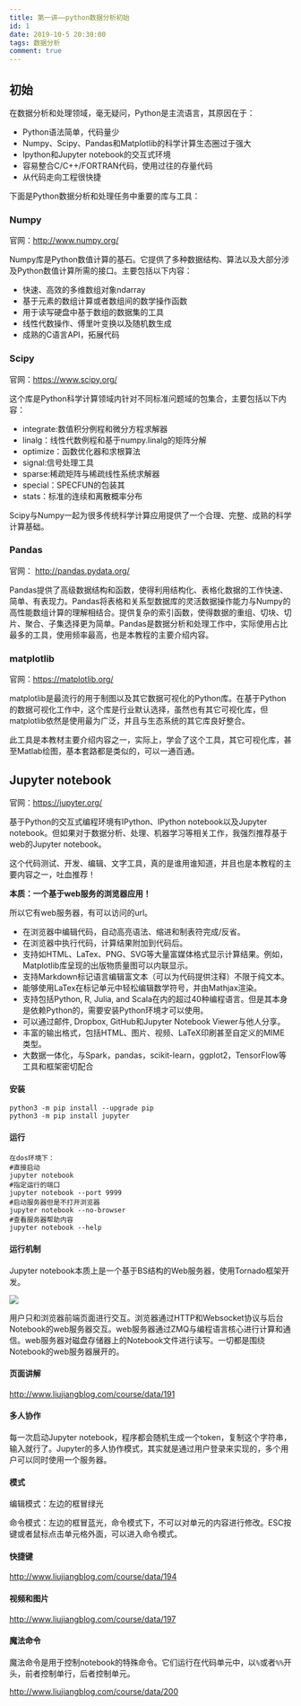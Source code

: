 ```yaml
---
title: 第一讲——python数据分析初始
id: 1
date: 2019-10-5 20:30:00
tags: 数据分析
comment: true
---
```


## 初始

在数据分析和处理领域，毫无疑问，Python是主流语言，其原因在于：

- Python语法简单，代码量少
- Numpy、Scipy、Pandas和Matplotlib的科学计算生态圈过于强大
- Ipython和Jupyter notebook的交互式环境
- 容易整合C/C++/FORTRAN代码，使用过往的存量代码
- 从代码走向工程很快捷

<!----more---->

下面是Python数据分析和处理任务中重要的库与工具：

### Numpy

官网：http://www.numpy.org/

Numpy库是Python数值计算的基石。它提供了多种数据结构、算法以及大部分涉及Python数值计算所需的接口。主要包括以下内容：

- 快速、高效的多维数组对象ndarray
- 基于元素的数组计算或者数组间的数学操作函数
- 用于读写硬盘中基于数组的数据集的工具
- 线性代数操作、傅里叶变换以及随机数生成
- 成熟的C语言API，拓展代码

### Scipy

官网：https://www.scipy.org/

这个库是Python科学计算领域内针对不同标准问题域的包集合，主要包括以下内容：

- integrate:数值积分例程和微分方程求解器
- linalg：线性代数例程和基于numpy.linalg的矩阵分解
- optimize：函数优化器和求根算法
- signal:信号处理工具
- sparse:稀疏矩阵与稀疏线性系统求解器
- special：SPECFUN的包装其
- stats：标准的连续和离散概率分布

Scipy与Numpy一起为很多传统科学计算应用提供了一个合理、完整、成熟的科学计算基础。

###  Pandas

官网： http://pandas.pydata.org/

Pandas提供了高级数据结构和函数，使得利用结构化、表格化数据的工作快速、简单、有表现力。Pandas将表格和关系型数据库的灵活数据操作能力与Numpy的高性能数组计算的理解相结合。提供复杂的索引函数，使得数据的重组、切块、切片、聚合、子集选择更为简单。Pandas是数据分析和处理工作中，实际使用占比最多的工具，使用频率最高，也是本教程的主要介绍内容。

###  matplotlib

官网：https://matplotlib.org/

matplotlib是最流行的用于制图以及其它数据可视化的Python库。在基于Python的数据可视化工作中，这个库是行业默认选择，虽然也有其它可视化库，但matplotlib依然是使用最为广泛，并且与生态系统的其它库良好整合。

此工具是本教材主要介绍内容之一，实际上，学会了这个工具，其它可视化库，甚至Matlab绘图，基本套路都是类似的，可以一通百通。

## Jupyter notebook

官网：https://jupyter.org/

基于Python的交互式编程环境有IPython、IPython notebook以及Jupyter notebook。但如果对于数据分析、处理、机器学习等相关工作，我强烈推荐基于web的Jupyter notebook。

这个代码测试、开发、编辑、文字工具，真的是谁用谁知道，并且也是本教程的主要内容之一，吐血推荐！

**本质：一个基于web服务的浏览器应用！**

所以它有web服务器，有可以访问的url。

- 在浏览器中编辑代码，自动高亮语法、缩进和制表符完成/反省。
- 在浏览器中执行代码，计算结果附加到代码后。
- 支持如HTML、LaTex、PNG、SVG等大量富媒体格式显示计算结果。例如，Matplotlib库呈现的出版物质量图可以内联显示。
- 支持Markdown标记语言编辑富文本（可以为代码提供注释）不限于纯文本。
- 能够使用LaTex在标记单元中轻松编辑数学符号，并由Mathjax渲染。
- 支持包括Python, R, Julia, and Scala在内的超过40种编程语言。但是其本身是依赖Python的，需要安装Python环境才可以使用。
- 可以通过邮件, Dropbox, GitHub和Jupyter Notebook Viewer与他人分享。
- 丰富的输出格式，包括HTML、图片、视频、LaTeX印刷甚至自定义的MIME类型。
- 大数据一体化，与Spark，pandas，scikit-learn，ggplot2，TensorFlow等工具和框架密切配合

#### 安装

```
python3 -m pip install --upgrade pip
python3 -m pip install jupyter
```

#### 运行

```
在dos环境下：
#直接启动
jupyter notebook
#指定运行的端口
jupyter notebook --port 9999
#启动服务器但是不打开浏览器
jupyter notebook --no-browser
#查看服务器帮助内容
jupyter notebook --help
```

#### 运行机制

Jupyter notebook本质上是一个基于BS结构的Web服务器，使用Tornado框架开发。

![](http://9017499461.linshutu.top/jupyter%E8%BF%90%E8%A1%8C%E6%9C%BA%E5%88%B6.png)

用户只和浏览器前端页面进行交互。浏览器通过HTTP和Websocket协议与后台Notebook的web服务器交互。web服务器通过ZMQ与编程语言核心进行计算和通信。web服务器对磁盘存储器上的Notebook文件进行读写。一切都是围绕Notebook的web服务器展开的。

#### 页面讲解

http://www.liujiangblog.com/course/data/191

#### 多人协作

每一次启动Jupyter notebook，程序都会随机生成一个token，复制这个字符串，输入就行了。Jupyter的多人协作模式，其实就是通过用户登录来实现的，多个用户可以同时使用一个服务器。

#### 模式

编辑模式：左边的框冒绿光

命令模式：左边的框冒蓝光，命令模式下，不可以对单元的内容进行修改。ESC按键或者鼠标点击单元格外面，可以进入命令模式。

#### 快捷键

http://www.liujiangblog.com/course/data/194

#### 视频和图片

http://www.liujiangblog.com/course/data/197

#### 魔法命令

魔法命令是用于控制notebook的特殊命令。它们运行在代码单元中，以`%`或者`%%`开头，前者控制单行，后者控制单元。

http://www.liujiangblog.com/course/data/200
